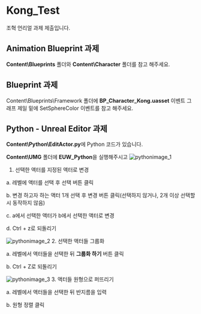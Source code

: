 # Kong_Test

조혁 언리얼 과제 제출입니다.
## Animation Blueprint 과제
**Content\Blueprints** 폴더와 **Content\Character** 폴더를 참고 해주세요.

## Blueprint 과제
Content\Blueprints\Framework 폴더에 **BP_Character_Kong.uasset** 이벤트 그래프 제일 밑에 SetSphereColor 이벤트를 참고 해주세요.

## Python - Unreal Editor 과제
**Content\Python\EditActor.py**에 Python 코드가 있습니다.

**Content\UMG** 폴더에 **EUW_Python**을 실행해주시고 
![pythonimage_1](https://github.com/joHyeok/kong_test/assets/69950874/e161a85c-69e3-4d54-bb20-a1e6fa9a2354)
1. 선택한 액터를 지정된 액터로 변경

a. 레벨에 액터를 선택 후 선택 버튼 클릭

b. 변경 하고자 하는 액터 1개 선택 후 변경 버튼 클릭(선택하지 않거나, 2개 이상 선택할 시 동작하지 않음)

c. a에서 선택한 액터가 b에서 선택한 액터로 변경

d. Ctrl + z로 되돌리기

![pythonimage_2](https://github.com/joHyeok/kong_test/assets/69950874/1c80a87d-5d5a-40e4-94fc-a01ff9d58827)
2. 선택한 액터들 그룹화

a. 레벨에서 액터들을 선택한 뒤 **그룹화 하기** 버튼 클릭

b. Ctrl + Z로 되돌리기

![pythonimage_3](https://github.com/joHyeok/kong_test/assets/69950874/d802bd4b-a4b4-45b6-88b6-3beada1720fe)
3. 액터들 원형으로 퍼뜨리기

a. 레벨에서 액터들을 선택한 뒤 반지름을 입력

b. 원형 정렬 클릭
